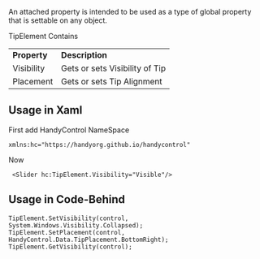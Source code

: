 An attached property is intended to be used as a type of global property that is settable on any object. 

TipElement Contains 

<table>
<tr>
<td><b>Property</b></td>
<td><b>Description</b></td>
</tr>
<tr>
<td>Visibility</td>
<td>Gets or sets Visibility of Tip</td>
</tr>
<tr>
<td>Placement</td>
<td>Gets or sets Tip Alignment</td>
</tr>
</table>

## Usage in Xaml
First add HandyControl NameSpace
```
xmlns:hc="https://handyorg.github.io/handycontrol"
```
Now
```
 <Slider hc:TipElement.Visibility="Visible"/>
```

## Usage in Code-Behind
```
TipElement.SetVisibility(control, System.Windows.Visibility.Collapsed);
TipElement.SetPlacement(control, HandyControl.Data.TipPlacement.BottomRight);
TipElement.GetVisibility(control);
```
